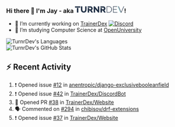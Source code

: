 ### Hi there 👋 I'm Jay - aka <img src="https://raw.githubusercontent.com/TurnrDev/TurnrDev/master/Logo/SVG/TurnrDev_Logo_Dark%20Blue%20%26%20Teal.svg" alt="TurnrDev" height="17.5px">!

- 🔭 I’m currently working on [TrainerDex](https://www.github.com/TrainerDex) [![Discord](https://discordapp.com/api/v6/guilds/364313717720219651/widget.png?style=shield)](http://discord.trainerdex.co.uk/)
- 🤔 I’m studying Computer Science at [OpenUniversity](http://www.open.ac.uk/courses/computing-it/degrees/bsc-computing-it-software-q62-soft)

![TurnrDev's Languages](https://github-readme-stats.vercel.app/api/top-langs/?username=TurnrDev&layout=compact&hide_border=true&title_color=1fa6aa&text_color=233247)
<br>
![TurnrDev's GitHub Stats](https://github-readme-stats.vercel.app/api?username=TurnrDev&show_icons=true&hide_border=true&count_private=true&include_all_commits=true&icon_color=1fa6aa&title_color=1fa6aa&text_color=233247)
<br>

## :zap: Recent Activity

<!--START_SECTION:activity-->
1. ❗️ Opened issue [#12](https://github.com//anentropic/django-exclusivebooleanfield/issues/12) in [anentropic/django-exclusivebooleanfield](https://github.com//anentropic/django-exclusivebooleanfield)
2. ❗️ Opened issue [#42](https://github.com//TrainerDex/DiscordBot/issues/42) in [TrainerDex/DiscordBot](https://github.com//TrainerDex/DiscordBot)
3. 💪 Opened PR [#38](https://github.com//TrainerDex/Website/pull/38) in [TrainerDex/Website](https://github.com//TrainerDex/Website)
4. 🗣 Commented on [#294](https://github.com//chibisov/drf-extensions/issues/294) in [chibisov/drf-extensions](https://github.com//chibisov/drf-extensions)
5. ❗️ Opened issue [#37](https://github.com//TrainerDex/Website/issues/37) in [TrainerDex/Website](https://github.com//TrainerDex/Website)
<!--END_SECTION:activity-->
